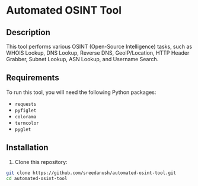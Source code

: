# Automated OSINT Tool

## Description

This tool performs various OSINT (Open-Source Intelligence) tasks, such as WHOIS Lookup, DNS Lookup, Reverse DNS, GeoIP/Location, HTTP Header Grabber, Subnet Lookup, ASN Lookup, and Username Search.

## Requirements

To run this tool, you will need the following Python packages:

- `requests`
- `pyfiglet`
- `colorama`
- `termcolor`
- `pyglet`

## Installation

1. Clone this repository:

```bash
git clone https://github.com/sreedanush/automated-osint-tool.git
cd automated-osint-tool
